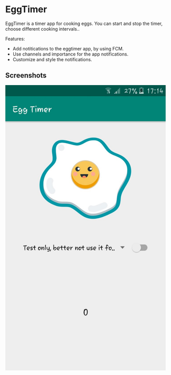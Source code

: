 EggTimer
==========================================================================

EggTimer is a timer app for cooking eggs.
You can start and stop the timer, choose different cooking intervals.. 

Features:

* Add notitications to the eggtimer app, by using FCM.
* Use channels and importance for the app notifications. 
* Customize and style the notifications.

## Screenshots

![Screenshot1](screen_1.jpg)
